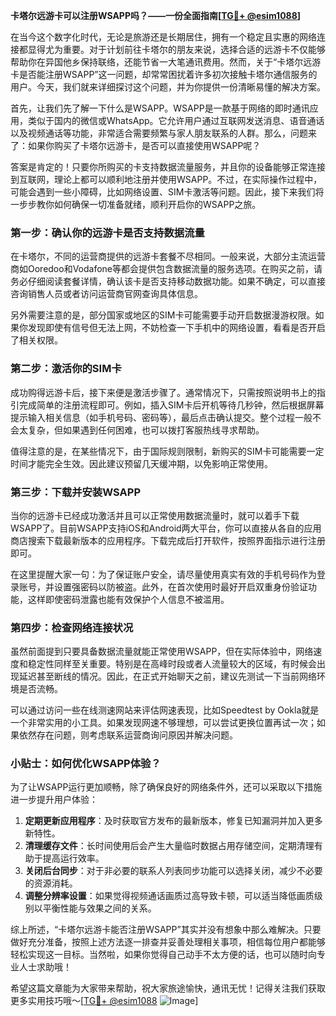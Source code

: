 **卡塔尔远游卡可以注册WSAPP吗？——一份全面指南[[TG💪+ @esim1088](https://t.me/s/esim1088)]**

在当今这个数字化时代，无论是旅游还是长期居住，拥有一个稳定且实惠的网络连接都显得尤为重要。对于计划前往卡塔尔的朋友来说，选择合适的远游卡不仅能够帮助你在异国他乡保持联络，还能节省一大笔通讯费用。然而，关于“卡塔尔远游卡是否能注册WSAPP”这一问题，却常常困扰着许多初次接触卡塔尔通信服务的用户。今天，我们就来详细探讨这个问题，并为你提供一份清晰易懂的解决方案。

首先，让我们先了解一下什么是WSAPP。WSAPP是一款基于网络的即时通讯应用，类似于国内的微信或WhatsApp。它允许用户通过互联网发送消息、语音通话以及视频通话等功能，非常适合需要频繁与家人朋友联系的人群。那么，问题来了：如果你购买了卡塔尔远游卡，是否可以直接使用WSAPP呢？

答案是肯定的！只要你所购买的卡支持数据流量服务，并且你的设备能够正常连接到互联网，理论上都可以顺利地注册并使用WSAPP。不过，在实际操作过程中，可能会遇到一些小障碍，比如网络设置、SIM卡激活等问题。因此，接下来我们将一步步教你如何确保一切准备就绪，顺利开启你的WSAPP之旅。

### 第一步：确认你的远游卡是否支持数据流量

在卡塔尔，不同的运营商提供的远游卡套餐不尽相同。一般来说，大部分主流运营商如Ooredoo和Vodafone等都会提供包含数据流量的服务选项。在购买之前，请务必仔细阅读套餐详情，确认该卡是否支持移动数据功能。如果不确定，可以直接咨询销售人员或者访问运营商官网查询具体信息。

另外需要注意的是，部分国家或地区的SIM卡可能需要手动开启数据漫游权限。如果你发现即使有信号但无法上网，不妨检查一下手机中的网络设置，看看是否开启了相关权限。

### 第二步：激活你的SIM卡

成功购得远游卡后，接下来便是激活步骤了。通常情况下，只需按照说明书上的指引完成简单的注册流程即可。例如，插入SIM卡后开机等待几秒钟，然后根据屏幕提示输入相关信息（如手机号码、密码等），最后点击确认提交。整个过程一般不会太复杂，但如果遇到任何困难，也可以拨打客服热线寻求帮助。

值得注意的是，在某些情况下，由于国际规则限制，新购买的SIM卡可能需要一定时间才能完全生效。因此建议预留几天缓冲期，以免影响正常使用。

### 第三步：下载并安装WSAPP

当你的远游卡已经成功激活并且可以正常使用数据流量时，就可以着手下载WSAPP了。目前WSAPP支持iOS和Android两大平台，你可以直接从各自的应用商店搜索下载最新版本的应用程序。下载完成后打开软件，按照界面指示进行注册即可。

在这里提醒大家一句：为了保证账户安全，请尽量使用真实有效的手机号码作为登录账号，并设置强密码以防被盗。此外，在首次使用时最好开启双重身份验证功能，这样即使密码泄露也能有效保护个人信息不被滥用。

### 第四步：检查网络连接状况

虽然前面提到只要具备数据流量就能正常使用WSAPP，但在实际体验中，网络速度和稳定性同样至关重要。特别是在高峰时段或者人流量较大的区域，有时候会出现延迟甚至断线的情况。因此，在正式开始聊天之前，建议先测试一下当前网络环境是否流畅。

可以通过访问一些在线测速网站来评估网速表现，比如Speedtest by Ookla就是一个非常实用的小工具。如果发现网速不够理想，可以尝试更换位置再试一次；如果依然存在问题，则考虑联系运营商询问原因并解决问题。

### 小贴士：如何优化WSAPP体验？

为了让WSAPP运行更加顺畅，除了确保良好的网络条件外，还可以采取以下措施进一步提升用户体验：

1. **定期更新应用程序**：及时获取官方发布的最新版本，修复已知漏洞并加入更多新特性。
2. **清理缓存文件**：长时间使用后会产生大量临时数据占用存储空间，定期清理有助于提高运行效率。
3. **关闭后台同步**：对于非必要的联系人列表同步功能可以选择关闭，减少不必要的资源消耗。
4. **调整分辨率设置**：如果觉得视频通话画质过高导致卡顿，可以适当降低画质级别以平衡性能与效果之间的关系。

综上所述，“卡塔尔远游卡能否注册WSAPP”其实并没有想象中那么难解决。只要做好充分准备，按照上述方法逐一排查并妥善处理相关事项，相信每位用户都能够轻松实现这一目标。当然啦，如果你觉得自己动手不太方便的话，也可以随时向专业人士求助哦！

希望这篇文章能为大家带来帮助，祝大家旅途愉快，通讯无忧！记得关注我们获取更多实用技巧哦～[[TG💪+ @esim1088](https://t.me/s/esim1088) ![Image](https://i.postimg.cc/4NQfJmqS/Snipaste-2025-05-13-00-14-12.png)]